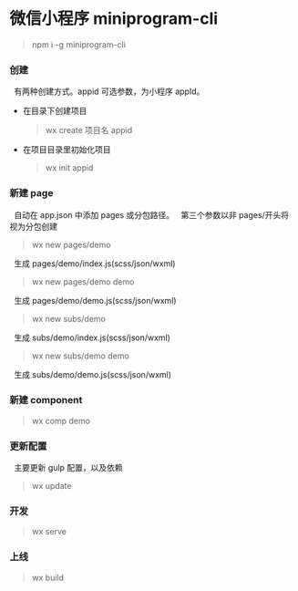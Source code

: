 # 微信小程序 miniprogram-cli

> npm i -g miniprogram-cli

### 创建

&nbsp;&nbsp;有两种创建方式。appid 可选参数，为小程序 appId。

- 在目录下创建项目

  > wx create 项目名 appid

- 在项目目录里初始化项目
  > wx init appid

### 新建 page

&nbsp;&nbsp;自动在 app.json 中添加 pages 或分包路径。
&nbsp;&nbsp;第三个参数以非 pages/开头将视为分包创建

> wx new pages/demo

&nbsp;&nbsp;生成 pages/demo/index.js(scss/json/wxml)

> wx new pages/demo demo

&nbsp;&nbsp;生成 pages/demo/demo.js(scss/json/wxml)

> wx new subs/demo

&nbsp;&nbsp;生成 subs/demo/index.js(scss/json/wxml)

> wx new subs/demo demo

&nbsp;&nbsp;生成 subs/demo/demo.js(scss/json/wxml)

### 新建 component

> wx comp demo

### 更新配置

&nbsp;&nbsp;主要更新 gulp 配置，以及依赖

> wx update

### 开发

> wx serve

### 上线

> wx build

